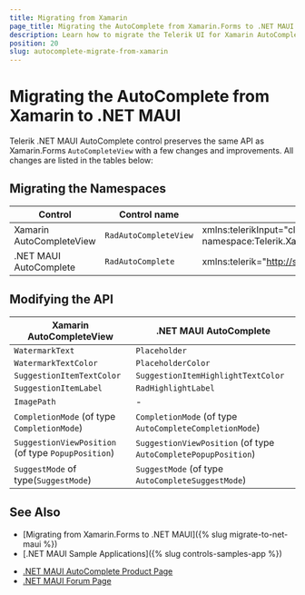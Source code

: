 ```yaml
---
title: Migrating from Xamarin
page_title: Migrating the AutoComplete from Xamarin.Forms to .NET MAUI
description: Learn how to migrate the Telerik UI for Xamarin AutoComplete to the Telerik UI for .NET MAUI framework by updating the namespaces and the incompatible NuGet packages
position: 20
slug: autocomplete-migrate-from-xamarin
---
```


# Migrating the AutoComplete from Xamarin to .NET MAUI

Telerik .NET MAUI AutoComplete control preserves the same API as Xamarin.Forms `AutoCompleteView` with a few changes and improvements. All changes are listed in the tables below:

## Migrating the Namespaces

| Control | Control name | XAML Namespcace | C# Namespace|
| --------------- | --------------- | --------------- | --------------- |
| Xamarin AutoCompleteView | `RadAutoCompleteView` | xmlns:telerikInput="clr-namespace:Telerik.XamarinForms.Input;assembly=Telerik.XamarinForms.Input" | using Telerik.XamarinForms.Input; |
| .NET MAUI AutoComplete | `RadAutoComplete` | xmlns:telerik="http://schemas.telerik.com/2022/xaml/maui" | using Telerik.Maui.Controls; |

## Modifying the API

| Xamarin AutoCompleteView | .NET MAUI AutoComplete |
| ------------- | --------------- |
| `WatermarkText` | `Placeholder` |
| `WatermarkTextColor` | `PlaceholderColor` |
| `SuggestionItemTextColor` | `SuggestionItemHighlightTextColor` |
| `SuggestionItemLabel` | `RadHighlightLabel` |
| `ImagePath` | - |
| `CompletionMode` (of type `CompletionMode`) | `CompletionMode` (of type `AutoCompleteCompletionMode`) |
| `SuggestionViewPosition` (of type `PopupPosition`) | `SuggestionViewPosition` (of type `AutoCompletePopupPosition`) |
| `SuggestMode` of type(`SuggestMode`) | `SuggestMode` (of type `AutoCompleteSuggestMode`) |

## See Also

* [Migrating from Xamarin.Forms to .NET MAUI]({% slug migrate-to-net-maui %})
* [.NET MAUI Sample Applications]({% slug controls-samples-app %})
- [.NET MAUI AutoComplete Product Page](https://www.telerik.com/maui-ui/autocomplete)
- [.NET MAUI Forum Page](https://www.telerik.com/forums/maui?tagId=1853)
